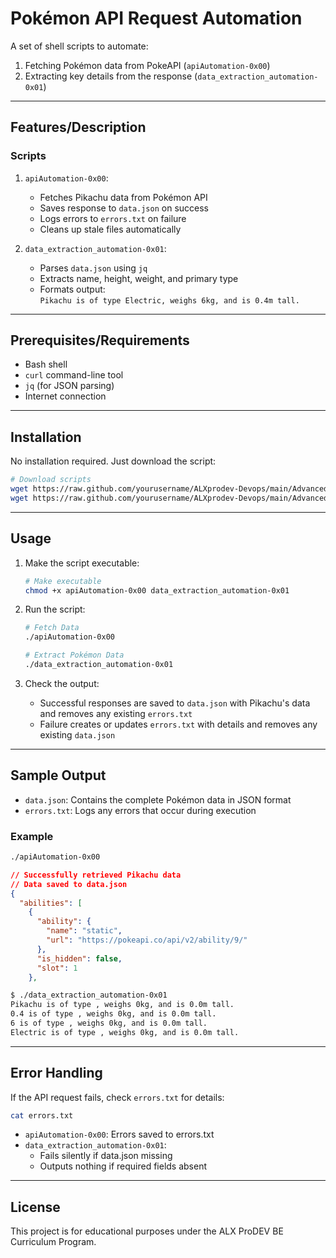 # Pokémon API Request Automation

A set of shell scripts to automate:

1. Fetching Pokémon data from PokeAPI (`apiAutomation-0x00`)
2. Extracting key details from the response (`data_extraction_automation-0x01`)

---

## Features/Description

### Scripts

1. `apiAutomation-0x00`:
   - Fetches Pikachu data from Pokémon API
   - Saves response to `data.json` on success
   - Logs errors to `errors.txt` on failure
   - Cleans up stale files automatically

2. `data_extraction_automation-0x01`:
   - Parses `data.json` using `jq`
   - Extracts name, height, weight, and primary type
   - Formats output:  
     `Pikachu is of type Electric, weighs 6kg, and is 0.4m tall.`

---

## Prerequisites/Requirements

- Bash shell
- `curl` command-line tool
- `jq` (for JSON parsing)
- Internet connection

---

## Installation

No installation required. Just download the script:

```bash
# Download scripts
wget https://raw.github.com/yourusername/ALXprodev-Devops/main/Advanced_shell/apiAutomation-0x00
wget https://raw.github.com/yourusername/ALXprodev-Devops/main/Advanced_shell/data_extraction_automation-0x01
```

---

## Usage

1. Make the script executable:

    ```bash
    # Make executable
    chmod +x apiAutomation-0x00 data_extraction_automation-0x01
    ```

2. Run the script:

    ```bash
    # Fetch Data
    ./apiAutomation-0x00

    # Extract Pokémon Data
    ./data_extraction_automation-0x01
    ```

3. Check the output:
    - Successful responses are saved to `data.json` with Pikachu's data and removes any
    existing `errors.txt`
    - Failure creates or updates `errors.txt` with details and removes any existing `data.json`

---

## Sample Output

- `data.json`: Contains the complete Pokémon data in JSON format
- `errors.txt`: Logs any errors that occur during execution

### Example

```bash
./apiAutomation-0x00
```

```json
// Successfully retrieved Pikachu data
// Data saved to data.json
{
  "abilities": [
    {
      "ability": {
        "name": "static",
        "url": "https://pokeapi.co/api/v2/ability/9/"
      },
      "is_hidden": false,
      "slot": 1
    },
```

```bash
$ ./data_extraction_automation-0x01
Pikachu is of type , weighs 0kg, and is 0.0m tall.
0.4 is of type , weighs 0kg, and is 0.0m tall.
6 is of type , weighs 0kg, and is 0.0m tall.
Electric is of type , weighs 0kg, and is 0.0m tall.
```

---

## Error Handling

If the API request fails, check `errors.txt` for details:

```bash
cat errors.txt
```

- `apiAutomation-0x00`: Errors saved to errors.txt
- `data_extraction_automation-0x01`:
  - Fails silently if data.json missing
  - Outputs nothing if required fields absent

---

## License

This project is for educational purposes under the ALX ProDEV BE Curriculum Program.
